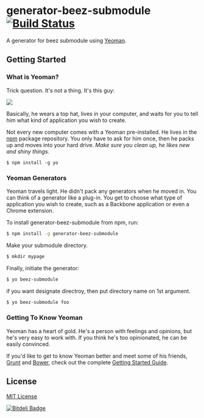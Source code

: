 # generator-beez-submodule [![Build Status](https://secure.travis-ci.org/Layzie/generator-beez-submodule.png?branch=master)](https://travis-ci.org/Layzie/generator-beez-submodule)

A generator for beez submodule using [Yeoman](http://yeoman.io).


## Getting Started

### What is Yeoman?

Trick question. It's not a thing. It's this guy:

![](http://i.imgur.com/JHaAlBJ.png)

Basically, he wears a top hat, lives in your computer, and waits for you to tell him what kind of application you wish to create.

Not every new computer comes with a Yeoman pre-installed. He lives in the [npm](https://npmjs.org) package repository. You only have to ask for him once, then he packs up and moves into your hard drive. *Make sure you clean up, he likes new and shiny things.*

```
$ npm install -g yo
```

### Yeoman Generators

Yeoman travels light. He didn't pack any generators when he moved in. You can think of a generator like a plug-in. You get to choose what type of application you wish to create, such as a Backbone application or even a Chrome extension.

To install generator-beez-submodule from npm, run:

```sh
$ npm install -g generator-beez-submodule
```

Make your submodule directory.

```sh
$ mkdir mypage
```

Finally, initiate the generator:

```sh
$ yo beez-submodule
```

if you want designate directroy, then put directory name on 1st argument.

```sh
$ yo beez-submodule foo
```

### Getting To Know Yeoman

Yeoman has a heart of gold. He's a person with feelings and opinions, but he's very easy to work with. If you think he's too opinionated, he can be easily convinced.

If you'd like to get to know Yeoman better and meet some of his friends, [Grunt](http://gruntjs.com) and [Bower](http://bower.io), check out the complete [Getting Started Guide](https://github.com/yeoman/yeoman/wiki/Getting-Started).


## License

[MIT License](http://en.wikipedia.org/wiki/MIT_License)


[![Bitdeli Badge](https://d2weczhvl823v0.cloudfront.net/Layzie/generator-beez-submodule/trend.png)](https://bitdeli.com/free "Bitdeli Badge")


